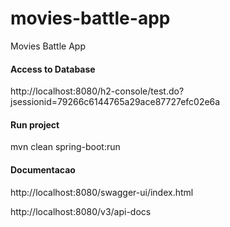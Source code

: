 # movies-battle-app
Movies Battle App


#### Access to Database 
http://localhost:8080/h2-console/test.do?jsessionid=79266c6144765a29ace87727efc02e6a


#### Run project
mvn clean spring-boot:run


#### Documentacao
http://localhost:8080/swagger-ui/index.html 

http://localhost:8080/v3/api-docs